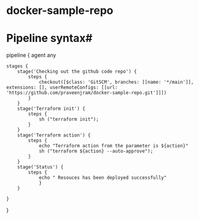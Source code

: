 # docker-sample-repo
# Pipeline syntax#
pipeline {
    agent any

    stages {
        stage('Checking out the github code repo') {
            steps {
                checkout([$class: 'GitSCM', branches: [[name: '*/main']], extensions: [], userRemoteConfigs: [[url: 'https://github.com/praveenjram/docker-sample-repo.git']]])
            }
        }
        stage('Terraform init') {
            steps {
                sh ("terraform init");
            }
        }
        stage('Terraform action') {
            steps {
                echo "Terraform action from the parameter is ${action}"
                sh ("terraform ${action} --auto-approve");
            }
        }
        stage('Status') {
            steps {
                echo " Resouces has been deployed successfully"
                }
        }
       
    }
}
